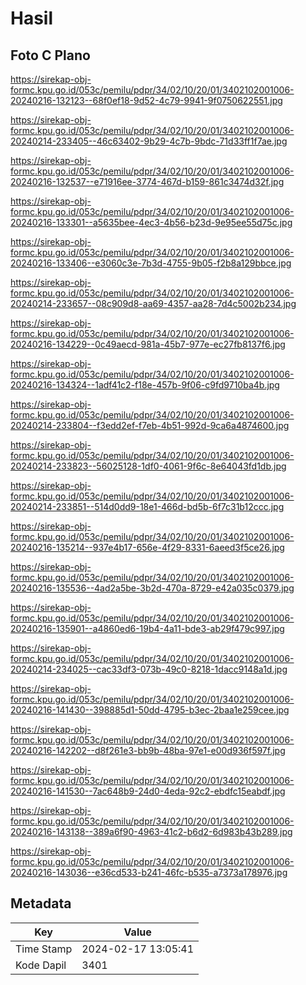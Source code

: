 # Hasil

## Foto C Plano

https://sirekap-obj-formc.kpu.go.id/053c/pemilu/pdpr/34/02/10/20/01/3402102001006-20240216-132123--68f0ef18-9d52-4c79-9941-9f0750622551.jpg

https://sirekap-obj-formc.kpu.go.id/053c/pemilu/pdpr/34/02/10/20/01/3402102001006-20240214-233405--46c63402-9b29-4c7b-9bdc-71d33ff1f7ae.jpg

https://sirekap-obj-formc.kpu.go.id/053c/pemilu/pdpr/34/02/10/20/01/3402102001006-20240216-132537--e71916ee-3774-467d-b159-861c3474d32f.jpg

https://sirekap-obj-formc.kpu.go.id/053c/pemilu/pdpr/34/02/10/20/01/3402102001006-20240216-133301--a5635bee-4ec3-4b56-b23d-9e95ee55d75c.jpg

https://sirekap-obj-formc.kpu.go.id/053c/pemilu/pdpr/34/02/10/20/01/3402102001006-20240216-133406--e3060c3e-7b3d-4755-9b05-f2b8a129bbce.jpg

https://sirekap-obj-formc.kpu.go.id/053c/pemilu/pdpr/34/02/10/20/01/3402102001006-20240214-233657--08c909d8-aa69-4357-aa28-7d4c5002b234.jpg

https://sirekap-obj-formc.kpu.go.id/053c/pemilu/pdpr/34/02/10/20/01/3402102001006-20240216-134229--0c49aecd-981a-45b7-977e-ec27fb8137f6.jpg

https://sirekap-obj-formc.kpu.go.id/053c/pemilu/pdpr/34/02/10/20/01/3402102001006-20240216-134324--1adf41c2-f18e-457b-9f06-c9fd9710ba4b.jpg

https://sirekap-obj-formc.kpu.go.id/053c/pemilu/pdpr/34/02/10/20/01/3402102001006-20240214-233804--f3edd2ef-f7eb-4b51-992d-9ca6a4874600.jpg

https://sirekap-obj-formc.kpu.go.id/053c/pemilu/pdpr/34/02/10/20/01/3402102001006-20240214-233823--56025128-1df0-4061-9f6c-8e64043fd1db.jpg

https://sirekap-obj-formc.kpu.go.id/053c/pemilu/pdpr/34/02/10/20/01/3402102001006-20240214-233851--514d0dd9-18e1-466d-bd5b-6f7c31b12ccc.jpg

https://sirekap-obj-formc.kpu.go.id/053c/pemilu/pdpr/34/02/10/20/01/3402102001006-20240216-135214--937e4b17-656e-4f29-8331-6aeed3f5ce26.jpg

https://sirekap-obj-formc.kpu.go.id/053c/pemilu/pdpr/34/02/10/20/01/3402102001006-20240216-135536--4ad2a5be-3b2d-470a-8729-e42a035c0379.jpg

https://sirekap-obj-formc.kpu.go.id/053c/pemilu/pdpr/34/02/10/20/01/3402102001006-20240216-135901--a4860ed6-19b4-4a11-bde3-ab29f479c997.jpg

https://sirekap-obj-formc.kpu.go.id/053c/pemilu/pdpr/34/02/10/20/01/3402102001006-20240214-234025--cac33df3-073b-49c0-8218-1dacc9148a1d.jpg

https://sirekap-obj-formc.kpu.go.id/053c/pemilu/pdpr/34/02/10/20/01/3402102001006-20240216-141430--398885d1-50dd-4795-b3ec-2baa1e259cee.jpg

https://sirekap-obj-formc.kpu.go.id/053c/pemilu/pdpr/34/02/10/20/01/3402102001006-20240216-142202--d8f261e3-bb9b-48ba-97e1-e00d936f597f.jpg

https://sirekap-obj-formc.kpu.go.id/053c/pemilu/pdpr/34/02/10/20/01/3402102001006-20240216-141530--7ac648b9-24d0-4eda-92c2-ebdfc15eabdf.jpg

https://sirekap-obj-formc.kpu.go.id/053c/pemilu/pdpr/34/02/10/20/01/3402102001006-20240216-143138--389a6f90-4963-41c2-b6d2-6d983b43b289.jpg

https://sirekap-obj-formc.kpu.go.id/053c/pemilu/pdpr/34/02/10/20/01/3402102001006-20240216-143036--e36cd533-b241-46fc-b535-a7373a178976.jpg


## Metadata

| Key        | Value               |
| ---------- | ------------------- |
| Time Stamp | 2024-02-17 13:05:41 |
| Kode Dapil | 3401                |



